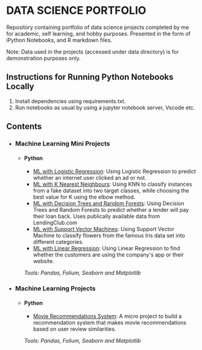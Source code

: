 # DATA SCIENCE PORTFOLIO

Repository containing portfolio of data science projects completed by me for academic, self learning, and hobby purposes. Presented in the form of iPython Notebooks, and R markdown files.

Note: Data used in the projects (accessed under data directory) is for demonstration purposes only.

## Instructions for Running Python Notebooks Locally

1.  Install dependencies using requirements.txt.
2.  Run notebooks as usual by using a jupyter notebook server, Vscode etc.

## Contents
- ### Machine Learning Mini Projects
  + #### Python
    + [ML with Logistic Regression](https://github.com/Karan-raj-dev/Devasena_Portfolio/blob/main/Machine%20Learning%20Mini%20Projects/Machine%20Learning%20with%20Logistic%20Regression.ipynb): Using Logistic Regression to predict whether an internet user clicked an ad or not.
    + [ML with K Nearest Neighbours](https://github.com/Karan-raj-dev/Devasena_Portfolio/blob/main/Machine%20Learning%20Mini%20Projects/Machine%20Learning%20with%20K%20Nearest%20Neighbours.ipynb): Using KNN to classify instances from a fake dataset into two target classes, while choosing the best value for K using the elbow method.
    + [ML with Decision Trees and Random Forests](https://github.com/Karan-raj-dev/Devasena_Portfolio/blob/main/Machine%20Learning%20Mini%20Projects/Machine%20Learning%20with%20Decision%20Trees%20and%20Random%20Forests.ipynb): Using Decision Trees and Random Forests to predict whether a lender will pay their loan back. Uses publically available data from LendingClub.com
    + [ML with Support Vector Machines](https://github.com/Karan-raj-dev/Devasena_Portfolio/blob/main/Machine%20Learning%20Mini%20Projects/Machine%20Learning%20with%20Support%20Vector%20Machines.ipynb): Using Support Vector Machine to classify flowers from the famous Iris data set into different categories.
    + [ML with Linear Regression](https://github.com/Karan-raj-dev/Devasena_Portfolio/blob/main/Machine%20Learning%20Mini%20Projects/Machine%20Learning%20with%20Linear%20Regression.ipynb): Using Linear Regression to find whether the customers are using the company's app or their website.
    
    
    _Tools: Pandas, Folium, Seaborn and Matplotlib_
- ### Machine Learning Projects
  + #### Python
    + [Movie Recommendations System](https://github.com/Karan-raj-dev/Devasena_Portfolio/blob/main/Machine%20Learning%20Projects/Movie%20Recommendation%20System.ipynb): A micro project to build a recommendation system that makes movie recommendations based on user review similarities.


    _Tools: Pandas, Folium, Seaborn and Matplotlib_

